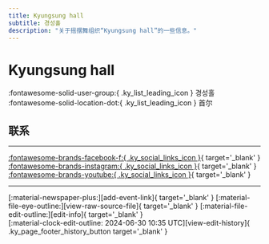 ```yaml
---
title: Kyungsung hall
subtitle: 경성홀
description: "关于摇摆舞组织“Kyungsung hall”的一些信息。"
---
```


# Kyungsung hall

:fontawesome-solid-user-group:{ .ky_list_leading_icon } 경성홀  
:fontawesome-solid-location-dot:{ .ky_list_leading_icon } 首尔  


## 联系


---

 [:fontawesome-brands-facebook-f:{ .ky_social_links_icon }](https://www.facebook.com/kyungsunghall){ target='_blank' } [:fontawesome-brands-instagram:{ .ky_social_links_icon }](https://instagram.com/kyungsunghall){ target='_blank' } [:fontawesome-brands-youtube:{ .ky_social_links_icon }](https://youtube.com/KyungsungHall){ target='_blank' }

---

<div class="ky_page_footer" markdown>
<div class="ky_page_footer_trailing" markdown="span">
[:material-newspaper-plus:][add-event-link]{ target='_blank' }
[:material-file-eye-outline:][view-raw-source-file]{ target='_blank' }
[:material-file-edit-outline:][edit-info]{ target='_blank' }
</div>
<div class="ky_page_footer_leading" markdown="span">
[:material-clock-edit-outline: 2024-06-30 10:35 UTC][view-edit-history]{ .ky_page_footer_history_button target='_blank' }
</div>
</div>

[add-event-link]: https://github.com/swingdance/events/issues/new?assignees=&labels=add+event&projects=&template=02-add_entity.yml&title=%5Bkr%5D%20%3CName%3E&region=kr&province=Seoul&city=Seoul&org_id=kyungsung-hall "添加活动"
[view-raw-source-file]: https://github.com/swingdance/orgs/blob/main/kr/kyungsung-hall.json "查看原始源文件"
[edit-info]: https://github.com/swingdance/orgs/issues/new?assignees=&labels=update+org&projects=&template=03-update_entity.yml&title=%5Bkr%5D%20Kyungsung%20hall&region=kr&id=kyungsung-hall&name=Kyungsung%20hall "编辑信息"

[view-edit-history]: https://github.com/swingdance/orgs/commits/main/kr/kyungsung-hall.json "查看编辑历史"
